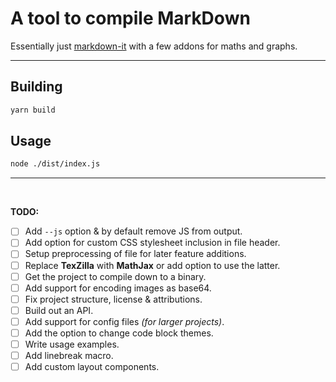 # A tool to compile MarkDown

Essentially just [markdown-it](https://github.com/markdown-it/markdown-it) with a few addons for maths and graphs.
___ 

## Building

```sh
yarn build
```

## Usage

```sh
node ./dist/index.js
```

___

<br>

**TODO:**

- [ ] Add `--js` option & by default remove JS from output.
- [ ] Add option for custom CSS stylesheet inclusion in file header.
- [ ] Setup preprocessing of file for later feature additions.
- [ ] Replace **TexZilla** with **MathJax** or add option to use the latter.
- [ ] Get the project to compile down to a binary.
- [ ] Add support for encoding images as base64.
- [ ] Fix project structure, license & attributions.
- [ ] Build out an API.
- [ ] Add support for config files *(for larger projects)*.
- [ ] Add the option to change code block themes.
- [ ] Write usage examples.
- [ ] Add linebreak macro.
- [ ] Add custom layout components.
